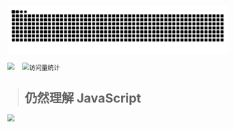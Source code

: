 <picture>
  <source media="(prefers-color-scheme: dark)" srcset="https://raw.githubusercontent.com/FlyMoon-evo/FlyMoon-evo/output/github-contribution-grid-snake-dark.svg">
  <source media="(prefers-color-scheme: light)" srcset="https://raw.githubusercontent.com/FlyMoon-evo/FlyMoon-evo/output/github-contribution-grid-snake.svg">
  <img alt="github contribution grid snake animation" src="https://raw.githubusercontent.com/FlyMoon-evo/FlyMoon-evo/output/github-contribution-grid-snake.svg">
</picture>

 <!-- for beauty 留个空行好看点 -->
  <div>&nbsp;</div>

<!-- profile logo 个人资料徽标 -->
  <div>
    <a href="https://www.peterjxl.com/"><img src="https://img.shields.io/badge/Website-博客-8c36db" /></a>&emsp;
    <img src="https://komarev.com/ghpvc/?username=Peter-JXL&label=Views&color=orange&style=flat" alt="访问量统计" />&emsp;
  </div>
  
># 仍然理解 **JavaScript**
<!-- profile-3d-contrib 3D 贡献图-->
<picture>
  <source media="(prefers-color-scheme: dark)" srcset="/profile-3d-contrib/profile-night-rainbow.svg" />
  <source media="(prefers-color-scheme: light)" srcset="/profile-3d-contrib/profile-gitblock.svg" />
  <img src="/profile-night-rainbow.svg" />
</picture>
